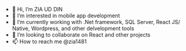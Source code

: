 - 👋 Hi, I’m ZIA UD DIN
- 👀 I’m interested in mobile app development 
- 🌱 I’m currently working with .Net framework, SQL Server, React JS/ Native, Wordpress, and other delvelopment tools
- 💞️ I’m looking to collaborate on React and other projects
- 📫 How to reach me @zia1481

<!---
zia1481/zia1481 is a ✨ special ✨ repository because its `README.md` (this file) appears on your GitHub profile.
You can click the Preview link to take a look at your changes.
--->
